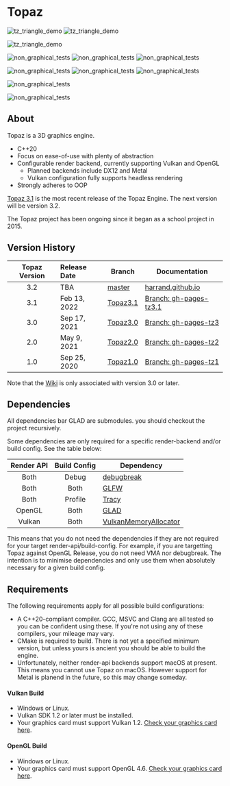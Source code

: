 # Topaz
![tz_triangle_demo](https://github.com/Harrand/Topaz/actions/workflows/build_tz_triangle_demo_opengl_debug.yml/badge.svg)
![tz_triangle_demo](https://github.com/Harrand/Topaz/actions/workflows/build_tz_triangle_demo_opengl_release.yml/badge.svg)

![tz_triangle_demo](https://github.com/Harrand/Topaz/actions/workflows/build_tz_triangle_demo_vulkan.yml/badge.svg)

![non_graphical_tests](https://github.com/Harrand/Topaz/actions/workflows/non_graphical_tests_opengl_gcc_debug.yml/badge.svg)
![non_graphical_tests](https://github.com/Harrand/Topaz/actions/workflows/non_graphical_tests_opengl_clang_debug.yml/badge.svg)
![non_graphical_tests](https://github.com/Harrand/Topaz/actions/workflows/non_graphical_tests_opengl_msvc_debug.yml/badge.svg)

![non_graphical_tests](https://github.com/Harrand/Topaz/actions/workflows/non_graphical_tests_opengl_gcc_release.yml/badge.svg)
![non_graphical_tests](https://github.com/Harrand/Topaz/actions/workflows/non_graphical_tests_opengl_clang_release.yml/badge.svg)
![non_graphical_tests](https://github.com/Harrand/Topaz/actions/workflows/non_graphical_tests_opengl_msvc_release.yml/badge.svg)

![non_graphical_tests](https://github.com/Harrand/Topaz/actions/workflows/non_graphical_tests_vulkan_gcc_release.yml/badge.svg)

![non_graphical_tests](https://github.com/Harrand/Topaz/actions/workflows/non_graphical_tests_vulkan_msvc.yml/badge.svg)

## About

 Topaz is a 3D graphics engine.
 * C++20
 * Focus on ease-of-use with plenty of abstraction
 * Configurable render backend, currently supporting Vulkan and OpenGL
	* Planned backends include DX12 and Metal
	* Vulkan configuration fully supports headless rendering
 * Strongly adheres to OOP
 
 [Topaz 3.1](https://github.com/Harrand/Topaz/tree/Topaz3.1) is the most recent release of the Topaz Engine. The next version will be version 3.2.

The Topaz project has been ongoing since it began as a school project in 2015.

## Version History

| Topaz Version | Release Date | Branch      | Documentation        |
|:-------------:|:-------------|-------------|----------------------|
| 3.2           |TBA|[master](https://github.com/Harrand/Topaz/tree/master)| [harrand.github.io](https://harrand.github.io/Topaz/) |
| 3.1           |Feb 13, 2022|[Topaz3.1](https://github.com/Harrand/Topaz/tree/Topaz3.1)| [Branch: gh-pages-tz3.1](https://github.com/Harrand/Topaz/tree/gh-pages-tz3.1) |
| 3.0           |Sep 17, 2021| [Topaz3.0](https://github.com/Harrand/Topaz/tree/Topaz3.0)|[Branch: gh-pages-tz3](https://github.com/Harrand/Topaz/tree/gh-pages-tz3)|
| 2.0           |May 9, 2021|[Topaz2.0](https://github.com/Harrand/Topaz/tree/Topaz2.0)|[Branch: gh-pages-tz2](https://github.com/Harrand/Topaz/tree/gh-pages-tz2)|
| 1.0 |Sep 25, 2020|[Topaz1.0](https://github.com/Harrand/Topaz/tree/Topaz1.0)|[Branch: gh-pages-tz1](https://github.com/Harrand/Topaz/tree/gh-pages-tz1)|

Note that the [Wiki](https://github.com/Harrand/Topaz/wiki) is only associated with version 3.0 or later.

## Dependencies

All dependencies bar GLAD are submodules. you should checkout the project recursively.

Some dependencies are only required for a specific render-backend and/or build config. See the table below:

|  Render API	| Build Config | Dependency  |
|:-------------:|:------------:|-------------|
| Both          |   Debug      |[debugbreak](https://github.com/scottt/debugbreak)|
| Both          |     Both     |[GLFW](https://www.glfw.org/)|
| Both          |  Profile     |[Tracy](https://github.com/wolfpld/tracy)|
| OpenGL        |     Both     |[GLAD](https://github.com/Dav1dde/glad)|
| Vulkan        |     Both     |[VulkanMemoryAllocator](https://github.com/GPUOpen-LibrariesAndSDKs/VulkanMemoryAllocator)|

This means that you do not need the dependencies if they are not required for your target render-api/build-config. For example, if you are targetting Topaz against OpenGL Release, you do not need VMA nor debugbreak. The intention is to minimise dependencies and only use them when absolutely necessary for a given build config.

## Requirements
The following requirements apply for all possible build configurations:
* A C++20-compliant compiler. GCC, MSVC and Clang are all tested so you can be confident using these. If you're not using any of these compilers, your mileage may vary.
* CMake is required to build. There is not yet a specified minimum version, but unless yours is ancient you should be able to build the engine.
* Unfortunately, neither render-api backends support macOS at present. This means you cannot use Topaz on macOS. However support for Metal is planend in the future, so this may change someday.
#### Vulkan Build
* Windows or Linux.
* Vulkan SDK 1.2 or later must be installed.
* Your graphics card must support Vulkan 1.2. [Check your graphics card here](https://vulkan.gpuinfo.org/).
#### OpenGL Build
* Windows or Linux.
* Your graphics card must support OpenGL 4.6. [Check your graphics card here](https://opengl.gpuinfo.org/).
